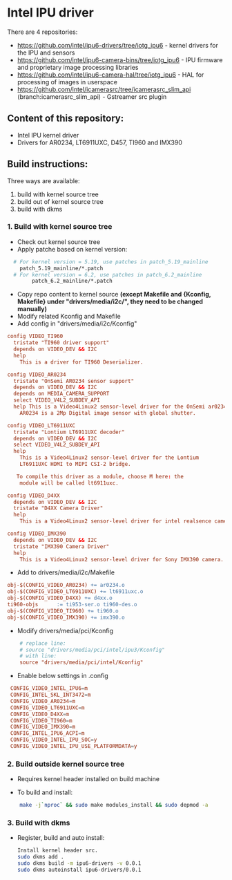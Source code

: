 # Intel IPU driver

There are 4 repositories:

- https://github.com/intel/ipu6-drivers/tree/iotg_ipu6 - kernel drivers for the IPU and sensors
- https://github.com/intel/ipu6-camera-bins/tree/iotg_ipu6 - IPU firmware and proprietary image processing libraries
- https://github.com/intel/ipu6-camera-hal/tree/iotg_ipu6 - HAL for processing of images in userspace
- https://github.com/intel/icamerasrc/tree/icamerasrc_slim_api (branch:icamerasrc_slim_api) - Gstreamer src plugin


## Content of this repository:
- Intel IPU kernel driver
- Drivers for AR0234, LT6911UXC, D457, TI960 and IMX390

## Build instructions:
Three ways are available:
1. build with kernel source tree
2. build out of kernel source tree
3. build with dkms

### 1. Build with kernel source tree
- Check out kernel source tree
- Apply patche based on kernel version:
```sh
  # For kernel version = 5.19, use patches in patch_5.19_mainline
	patch_5.19_mainline/*.patch
  # For kernel version = 6.2, use patches in patch_6.2_mainline
        patch_6.2_mainline/*.patch
```
- Copy repo content to kernel source **(except Makefile and {Kconfig, Makefile} under "drivers/media/i2c/", they need to be changed manually)**
- Modify related Kconfig and Makefile
- Add config in "drivers/media/i2c/Kconfig"
```conf
config VIDEO_TI960
  tristate "TI960 driver support"
  depends on VIDEO_DEV && I2C
  help
    This is a driver for TI960 Deserializer.

config VIDEO_AR0234 
  tristate "OnSemi AR0234 sensor support" 
  depends on VIDEO_DEV && I2C
  depends on MEDIA_CAMERA_SUPPORT 
  select VIDEO_V4L2_SUBDEV_API
  help This is a Video4Linux2 sensor-level driver for the OnSemi ar0234 camera.
    AR0234 is a 2Mp Digital image sensor with global shutter.

config VIDEO_LT6911UXC
  tristate "Lontium LT6911UXC decoder"
  depends on VIDEO_DEV && I2C
  select VIDEO_V4L2_SUBDEV_API
  help
    This is a Video4Linux2 sensor-level driver for the Lontium
    LT6911UXC HDMI to MIPI CSI-2 bridge.

   To compile this driver as a module, choose M here: the
    module will be called lt6911uxc.

config VIDEO_D4XX
  depends on VIDEO_DEV && I2C
  tristate "D4XX Camera Driver"
  help
    This is a Video4Linux2 sensor-level driver for intel realsence camera.

config VIDEO_IMX390
  depends on VIDEO_DEV && I2C
  tristate "IMX390 Camera Driver"
  help
    This is a Video4Linux2 sensor-level driver for Sony IMX390 camera.
```

- Add to drivers/media/i2c/Makefile
```makefile
obj-$(CONFIG_VIDEO_AR0234) += ar0234.o 
obj-$(CONFIG_VIDEO_LT6911UXC) += lt6911uxc.o 
obj-$(CONFIG_VIDEO_D4XX) += d4xx.o
ti960-objs      := ti953-ser.o ti960-des.o
obj-$(CONFIG_VIDEO_TI960) += ti960.o
obj-$(CONFIG_VIDEO_IMX390) += imx390.o
```

- Modify drivers/media/pci/Kconfig
```conf
	# replace line:
	# source "drivers/media/pci/intel/ipu3/Kconfig"
	# with line:
	source "drivers/media/pci/intel/Kconfig"
```

- Enable below settings in .config
```conf
 CONFIG_VIDEO_INTEL_IPU6=m 
 CONFIG_INTEL_SKL_INT3472=m 
 CONFIG_VIDEO_AR0234=m 
 CONFIG_VIDEO_LT6911UXC=m 
 CONFIG_VIDEO_D4XX=m 
 CONFIG_VIDEO_TI960=m
 CONFIG_VIDEO_IMX390=m
 CONFIG_INTEL_IPU6_ACPI=m
 CONFIG_VIDEO_INTEL_IPU_SOC=y
 CONFIG_VIDEO_INTEL_IPU_USE_PLATFORMDATA=y

```
### 2. Build outside kernel source tree
- Requires kernel header installed on build machine

- To build and install:
```sh
	make -j`nproc` && sudo make modules_install && sudo depmod -a
```

### 3. Build with dkms
- Register, build and auto install:
	```sh
	Install kernel header src.
	sudo dkms add .
	sudo dkms build -m ipu6-drivers -v 0.0.1
	sudo dkms autoinstall ipu6-drivers/0.0.1
	```
